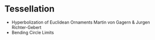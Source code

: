 # Tessellation
- Hyperbolization of Euclidean Ornaments
Martin von Gagern & Jurgen Richter-Gebert
- Bending Circle Limits
